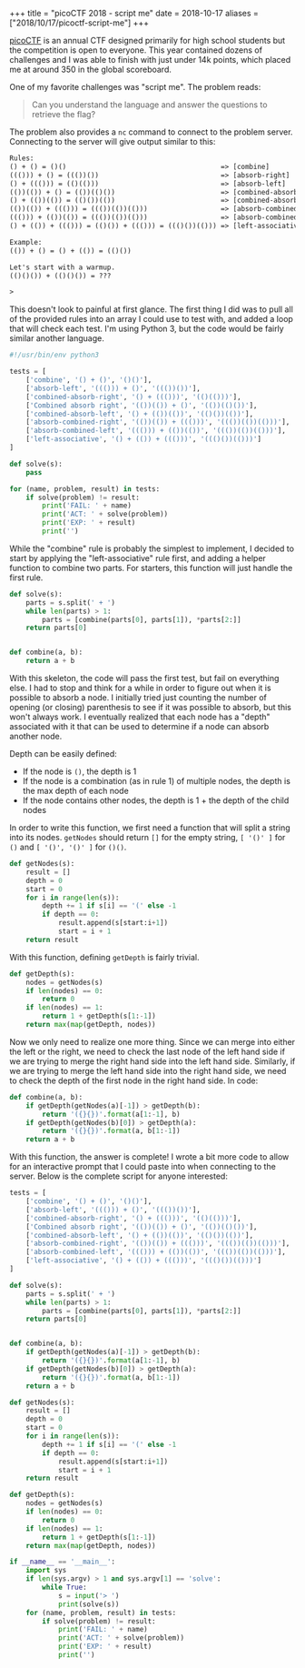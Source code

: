 +++
title = "picoCTF 2018 - script me"
date = 2018-10-17
aliases = ["2018/10/17/picoctf-script-me"]
+++

[picoCTF](https://picoctf.com/) is an annual CTF designed primarily for high school students but the competition is open to everyone. This year contained dozens of challenges and I was able to finish with just under 14k points, which placed me at around 350 in the global scoreboard.

One of my favorite challenges was "script me". The problem reads:

> Can you understand the language and answer the questions to retrieve the flag?

The problem also provides a `nc` command to connect to the problem server. Connecting to the server will give output similar to this:

```txt
Rules:
() + () = ()()                                      => [combine]
((())) + () = ((())())                              => [absorb-right]
() + ((())) = (()(()))                              => [absorb-left]
(())(()) + () = (())(()())                          => [combined-absorb-right]
() + (())(()) = (()())(())                          => [combined-absorb-left]
(())(()) + ((())) = ((())(())(()))                  => [absorb-combined-right]
((())) + (())(()) = ((())(())(()))                  => [absorb-combined-left]
() + (()) + ((())) = (()()) + ((())) = ((()())(())) => [left-associative]

Example:
(()) + () = () + (()) = (()())

Let's start with a warmup.
(()()()) + (()()()) = ???

>
```

This doesn't look to painful at first glance. The first thing I did was to pull all of the provided rules into an array I could use to test with, and added a loop that will check each test. I'm using Python 3, but the code would be fairly similar another language.

```python
#!/usr/bin/env python3

tests = [
    ['combine', '() + ()', '()()'],
    ['absorb-left', '((())) + ()', '((())())'],
    ['combined-absorb-right', '() + ((()))', '(()(()))'],
    ['Combined absorb right', '(())(()) + ()', '(())(()())'],
    ['combined-absorb-left', '() + (())(())', '(()())(())'],
    ['absorb-combined-right', '(())(()) + ((()))', '((())(())(()))'],
    ['absorb-combined-left', '((())) + (())(())', '((())(())(()))'],
    ['left-associative', '() + (()) + ((()))', '((()())(()))']
]

def solve(s):
    pass

for (name, problem, result) in tests:
    if solve(problem) != result:
        print('FAIL: ' + name)
        print('ACT: ' + solve(problem))
        print('EXP: ' + result)
        print('')
```

While the "combine" rule is probably the simplest to implement, I decided to start by applying the "left-associative" rule first, and adding a helper function to combine two parts. For starters, this function will just handle the first rule.

```python
def solve(s):
    parts = s.split(' + ')
    while len(parts) > 1:
        parts = [combine(parts[0], parts[1]), *parts[2:]]
    return parts[0]


def combine(a, b):
    return a + b
```

With this skeleton, the code will pass the first test, but fail on everything else. I had to stop and think for a while in order to figure out when it is possible to absorb a node. I initially tried just counting the number of opening (or closing) parenthesis to see if it was possible to absorb, but this won't always work. I eventually realized that each node has a "depth" associated with it that can be used to determine if a node can absorb another node.

Depth can be easily defined:

- If the node is `()`, the depth is 1
- If the node is a combination (as in rule 1) of multiple nodes, the depth is the max depth of each node
- If the node contains other nodes, the depth is 1 + the depth of the child nodes

In order to write this function, we first need a function that will split a string into its nodes. `getNodes` should return `[]` for the empty string, `[ '()' ]` for `()` and `[ '()', '()' ]` for `()()`.

```python
def getNodes(s):
    result = []
    depth = 0
    start = 0
    for i in range(len(s)):
        depth += 1 if s[i] == '(' else -1
        if depth == 0:
            result.append(s[start:i+1])
            start = i + 1
    return result
```

With this function, defining `getDepth` is fairly trivial.

```python
def getDepth(s):
    nodes = getNodes(s)
    if len(nodes) == 0:
        return 0
    if len(nodes) == 1:
        return 1 + getDepth(s[1:-1])
    return max(map(getDepth, nodes))
```

Now we only need to realize one more thing. Since we can merge into either the left or the right, we need to check the last node of the left hand side if we are trying to merge the right hand side into the left hand side. Similarly, if we are trying to merge the left hand side into the right hand side, we need to check the depth of the first node in the right hand side. In code:

```python
def combine(a, b):
    if getDepth(getNodes(a)[-1]) > getDepth(b):
        return '({}{})'.format(a[1:-1], b)
    if getDepth(getNodes(b)[0]) > getDepth(a):
        return '({}{})'.format(a, b[1:-1])
    return a + b
```

With this function, the answer is complete! I wrote a bit more code to allow for an interactive prompt that I could paste into when connecting to the server. Below is the complete script for anyone interested:

```python
tests = [
    ['combine', '() + ()', '()()'],
    ['absorb-left', '((())) + ()', '((())())'],
    ['combined-absorb-right', '() + ((()))', '(()(()))'],
    ['Combined absorb right', '(())(()) + ()', '(())(()())'],
    ['combined-absorb-left', '() + (())(())', '(()())(())'],
    ['absorb-combined-right', '(())(()) + ((()))', '((())(())(()))'],
    ['absorb-combined-left', '((())) + (())(())', '((())(())(()))'],
    ['left-associative', '() + (()) + ((()))', '((()())(()))']
]

def solve(s):
    parts = s.split(' + ')
    while len(parts) > 1:
        parts = [combine(parts[0], parts[1]), *parts[2:]]
    return parts[0]


def combine(a, b):
    if getDepth(getNodes(a)[-1]) > getDepth(b):
        return '({}{})'.format(a[1:-1], b)
    if getDepth(getNodes(b)[0]) > getDepth(a):
        return '({}{})'.format(a, b[1:-1])
    return a + b

def getNodes(s):
    result = []
    depth = 0
    start = 0
    for i in range(len(s)):
        depth += 1 if s[i] == '(' else -1
        if depth == 0:
            result.append(s[start:i+1])
            start = i + 1
    return result

def getDepth(s):
    nodes = getNodes(s)
    if len(nodes) == 0:
        return 0
    if len(nodes) == 1:
        return 1 + getDepth(s[1:-1])
    return max(map(getDepth, nodes))

if __name__ == '__main__':
    import sys
    if len(sys.argv) > 1 and sys.argv[1] == 'solve':
        while True:
            s = input('> ')
            print(solve(s))
    for (name, problem, result) in tests:
        if solve(problem) != result:
            print('FAIL: ' + name)
            print('ACT: ' + solve(problem))
            print('EXP: ' + result)
            print('')
```
